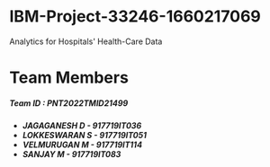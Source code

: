 # IBM-Project-33246-1660217069
Analytics for Hospitals' Health-Care Data

# Team Members
<h5>Team ID : PNT2022TMID21499</h5>
<h5><ul>
  <li>JAGAGANESH D - 917719IT036</li>
  <li>LOKKESWARAN S - 917719IT051</li>
  <li>VELMURUGAN M - 917719IT114</li>
  <li>SANJAY M - 917719IT083</li>
</ul></h5>
